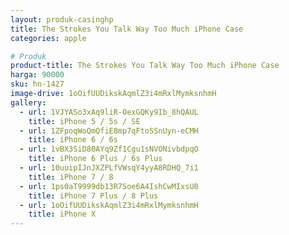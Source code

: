 ```yaml
---
layout: produk-casinghp
title: The Strokes You Talk Way Too Much iPhone Case
categories: apple

# Produk
product-title: The Strokes You Talk Way Too Much iPhone Case
harga: 90000
sku: hn-1427
image-drive: 1oOifUUDikskAqmlZ3i4mRxlMymksnhmH
gallery:
  - url: 1VJYASo3xAq9liR-OexGQKy9Ib_8hQAUL
    title: iPhone 5 / 5s / SE
  - url: 1ZFpoqWoQmQfiE8mp7qFtoSSnUyn-eCMH
    title: iPhone 6 / 6s
  - url: 1vBX3SiD80AYq9Zf1Cgu1sNVONivbdpqO
    title: iPhone 6 Plus / 6s Plus
  - url: 10uuipIJnJXZPLfVWsqY4yyA8RDHQ_7i1
    title: iPhone 7 / 8
  - url: 1ps0aT9999db13R7Soe6A4IshCwMIxsU0
    title: iPhone 7 Plus / 8 Plus
  - url: 1oOifUUDikskAqmlZ3i4mRxlMymksnhmH
    title: iPhone X
---
```

